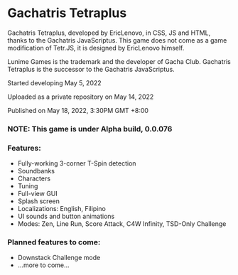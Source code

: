 # Gachatris Tetraplus
Gachatris Tetraplus, developed by EricLenovo, in CSS, JS and HTML, thanks to the Gachatris JavaScriptus.
This game does not come as a game modification of Tetr.JS, it is designed by EricLenovo himself.

Lunime Games is the trademark and the developer of Gacha Club.
Gachatris Tetraplus is the successor to the Gachatris JavaScriptus.

Started developing May 5, 2022

Uploaded as a private repository on May 14, 2022

Published on May 18, 2022, 3:30PM GMT +8:00

### NOTE: This game is under Alpha build, 0.0.076
### Features:
- Fully-working 3-corner T-Spin detection
- Soundbanks
- Characters
- Tuning
- Full-view GUI
- Splash screen
- Localizations: English, Filipino
- UI sounds and button animations
- Modes: Zen, Line Run, Score Attack, C4W Infinity, TSD-Only Challenge

### Planned features to come:
- Downstack Challenge mode
- ...more to come...

